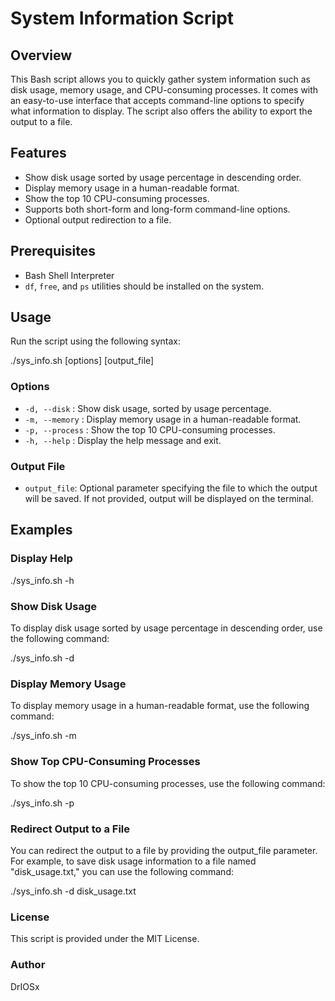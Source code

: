 # System Information Script

## Overview

This Bash script allows you to quickly gather system information such as disk usage, memory usage, and CPU-consuming processes. It comes with an easy-to-use interface that accepts command-line options to specify what information to display. The script also offers the ability to export the output to a file.

## Features

- Show disk usage sorted by usage percentage in descending order.
- Display memory usage in a human-readable format.
- Show the top 10 CPU-consuming processes.
- Supports both short-form and long-form command-line options.
- Optional output redirection to a file.

## Prerequisites

- Bash Shell Interpreter
- `df`, `free`, and `ps` utilities should be installed on the system.

## Usage

Run the script using the following syntax:

./sys_info.sh [options] [output_file]


### Options

- `-d, --disk` : Show disk usage, sorted by usage percentage.
- `-m, --memory` : Display memory usage in a human-readable format.
- `-p, --process` : Show the top 10 CPU-consuming processes.
- `-h, --help` : Display the help message and exit.

### Output File

- `output_file`: Optional parameter specifying the file to which the output will be saved. If not provided, output will be displayed on the terminal.

## Examples

### Display Help

./sys_info.sh -h


### Show Disk Usage

To display disk usage sorted by usage percentage in descending order, use the following command:

./sys_info.sh -d

### Display Memory Usage

To display memory usage in a human-readable format, use the following command:

./sys_info.sh -m

### Show Top CPU-Consuming Processes

To show the top 10 CPU-consuming processes, use the following command:

./sys_info.sh -p

### Redirect Output to a File

You can redirect the output to a file by providing the output_file parameter. For example, to save disk usage information to a file named "disk_usage.txt," you can use the following command:

./sys_info.sh -d disk_usage.txt

### License
This script is provided under the MIT License.

### Author
DrIOSx



